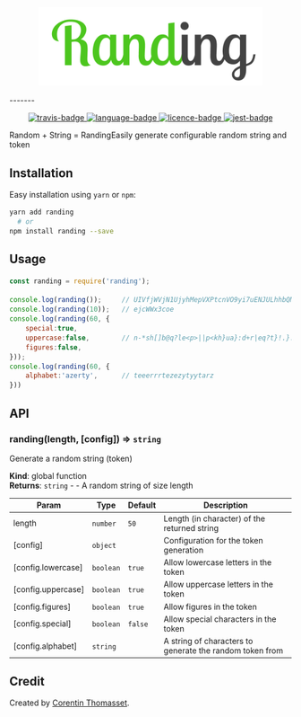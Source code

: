 <p align="center">
    <img src=".github/logo.png" alt="logo" width="400">
</p>
-------


<p align="center">
    <a href="https://travis-ci.com/CorentinTh/randing">
        <img src="https://travis-ci.com/CorentinTh/randing.svg?token=9AFtbFzoBgurrPixVEqi&branch=master" alt="travis-badge">
    </a>
    <a href="https://travis-ci.com/CorentinTh/randing">
        <img src="https://img.shields.io/github/languages/top/CorentinTh/randing.svg?style=flat" alt="language-badge">
    </a>
    <a href="LICENCE">
        <img src="https://img.shields.io/github/license/CorentinTh/randing.svg?style=flat" alt="licence-badge">
    </a>
    <a href="https://github.com/facebook/jest">
        <img src="https://img.shields.io/badge/tested_with-jest-99424f.svg" alt="jest-badge">
    </a>
</p>


Random + String = RandingEasily generate configurable random string and token 

## Installation 

Easy installation using `yarn` or `npm`:

```bash
yarn add randing
  # or
npm install randing --save
```


## Usage

```javascript
const randing = require('randing');

console.log(randing()); 	// UIVfjWVjN1UjyhMepVXPtcnVO9yi7uENJULhhbQMxpot2o2rP6
console.log(randing(10));	// ejcWWx3coe
console.log(randing(60, {
    special:true,
    uppercase:false,		// n-*sh[]b@q?le<p>||p<kh}ua}:d+r|eq?t}!.}.gl@hkgfad|t{.@:z=ujq
    figures:false,
}));
console.log(randing(60, {
    alphabet:'azerty',		// teeerrrtezezytyytarz
}))
```

## API

<!-- doc begin -->

<a name="randing"></a>

### randing(length, [config]) ⇒ <code>string</code>
Generate a random string (token)

**Kind**: global function  
**Returns**: <code>string</code> - - A random string of size length  

| Param | Type | Default | Description |
| --- | --- | --- | --- |
| length | <code>number</code> | <code>50</code> | Length (in character) of the returned string |
| [config] | <code>object</code> |  | Configuration for the token generation |
| [config.lowercase] | <code>boolean</code> | <code>true</code> | Allow lowercase letters in the token |
| [config.uppercase] | <code>boolean</code> | <code>true</code> | Allow uppercase letters in the token |
| [config.figures] | <code>boolean</code> | <code>true</code> | Allow figures in the token |
| [config.special] | <code>boolean</code> | <code>false</code> | Allow special characters in the token |
| [config.alphabet] | <code>string</code> |  | A string of characters to generate the random token from |



<!-- doc end -->

## Credit

Created by [Corentin Thomasset](corentin-thomasset.fr). 
